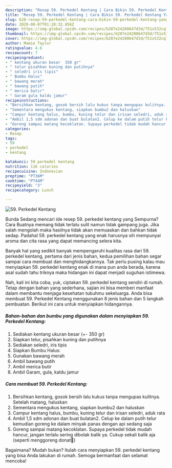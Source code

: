 ```yaml
---
description: "Resep 59. Perkedel Kentang | Cara Bikin 59. Perkedel Kentang Yang Mudah Dan Praktis"
title: "Resep 59. Perkedel Kentang | Cara Bikin 59. Perkedel Kentang Yang Mudah Dan Praktis"
slug: 620-resep-59-perkedel-kentang-cara-bikin-59-perkedel-kentang-yang-mudah-dan-praktis
date: 2020-08-07T01:28:32.856Z
image: https://img-global.cpcdn.com/recipes/b287e24208647d3d/751x532cq70/59-perkedel-kentang-foto-resep-utama.jpg
thumbnail: https://img-global.cpcdn.com/recipes/b287e24208647d3d/751x532cq70/59-perkedel-kentang-foto-resep-utama.jpg
cover: https://img-global.cpcdn.com/recipes/b287e24208647d3d/751x532cq70/59-perkedel-kentang-foto-resep-utama.jpg
author: Mamie Taylor
ratingvalue: 4.6
reviewcount: 7
recipeingredient:
- " kentang ukuran besar  350 gr"
- " telur pisahkan kuning dan putihnya"
- " seledri iris tipis"
- " Bumbu Halus"
- " bawang merah"
- " bawang putih"
- " merica butir"
- " Garam gula kaldu jamur"
recipeinstructions:
- "Bersihkan kentang, gosok bersih lalu kukus tanpa mengupas kulitnya. Setelah matang, haluskan"
- "Sementara mengukus kentang, siapkan bumbu2 dan haluskan"
- "Campur kentang halus, bumbu, kuning telur dan irisan seledri, aduk rata"
- "Ambil 1,5 sdm adonan dan buat bulatan2. Celup ke dalam putih telur kemudian goreng ke dalam minyak panas dengan api sedang saja"
- "Goreng sampai matang kecoklatan. Supaya perkedel tidak mudah hancur, jangan terlalu sering dibolak balik ya. Cukup sekali balik aja (seperti menggoreng donat🤭)"
categories:
- Resep
tags:
- 59
- perkedel
- kentang

katakunci: 59 perkedel kentang 
nutrition: 116 calories
recipecuisine: Indonesian
preptime: "PT36M"
cooktime: "PT44M"
recipeyield: "3"
recipecategory: Lunch

---
```



![59. Perkedel Kentang](https://img-global.cpcdn.com/recipes/b287e24208647d3d/751x532cq70/59-perkedel-kentang-foto-resep-utama.jpg)

Bunda Sedang mencari ide resep 59. perkedel kentang yang Sempurna? Cara Buatnya memang tidak terlalu sulit namun tidak gampang juga. Jika salah mengolah maka hasilnya tidak akan memuaskan dan bahkan tidak sedap. Padahal 59. perkedel kentang yang enak harusnya sih mempunyai aroma dan cita rasa yang dapat memancing selera kita.



Banyak hal yang sedikit banyak mempengaruhi kualitas rasa dari 59. perkedel kentang, pertama dari jenis bahan, kedua pemilihan bahan segar sampai cara membuat dan menghidangkannya. Tak perlu pusing kalau mau menyiapkan 59. perkedel kentang enak di mana pun anda berada, karena asal sudah tahu triknya maka hidangan ini dapat menjadi suguhan istimewa.


Nah, kali ini kita coba, yuk, ciptakan 59. perkedel kentang sendiri di rumah. Tetap dengan bahan yang sederhana, sajian ini bisa memberi manfaat dalam membantu menjaga kesehatan tubuhmu sekeluarga. Anda bisa membuat 59. Perkedel Kentang menggunakan 8 jenis bahan dan 5 langkah pembuatan. Berikut ini cara untuk menyiapkan hidangannya.

<!--inarticleads1-->

##### Bahan-bahan dan bumbu yang digunakan dalam menyiapkan 59. Perkedel Kentang:

1. Sediakan  kentang ukuran besar (+- 350 gr)
1. Siapkan  telur, pisahkan kuning dan putihnya
1. Sediakan  seledri, iris tipis
1. Siapkan  Bumbu Halus:
1. Gunakan  bawang merah
1. Ambil  bawang putih
1. Ambil  merica butir
1. Ambil  Garam, gula, kaldu jamur




<!--inarticleads2-->

##### Cara membuat 59. Perkedel Kentang:

1. Bersihkan kentang, gosok bersih lalu kukus tanpa mengupas kulitnya. Setelah matang, haluskan
1. Sementara mengukus kentang, siapkan bumbu2 dan haluskan
1. Campur kentang halus, bumbu, kuning telur dan irisan seledri, aduk rata
1. Ambil 1,5 sdm adonan dan buat bulatan2. Celup ke dalam putih telur kemudian goreng ke dalam minyak panas dengan api sedang saja
1. Goreng sampai matang kecoklatan. Supaya perkedel tidak mudah hancur, jangan terlalu sering dibolak balik ya. Cukup sekali balik aja (seperti menggoreng donat🤭)




Bagaimana? Mudah bukan? Itulah cara menyiapkan 59. perkedel kentang yang bisa Anda lakukan di rumah. Semoga bermanfaat dan selamat mencoba!
